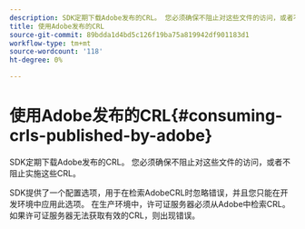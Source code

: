 ```yaml
---
description: SDK定期下载Adobe发布的CRL。 您必须确保不阻止对这些文件的访问，或者不阻止实施这些CRL。
title: 使用Adobe发布的CRL
source-git-commit: 89bdda1d4bd5c126f19ba75a819942df901183d1
workflow-type: tm+mt
source-wordcount: '118'
ht-degree: 0%

---
```



# 使用Adobe发布的CRL{#consuming-crls-published-by-adobe}

SDK定期下载Adobe发布的CRL。 您必须确保不阻止对这些文件的访问，或者不阻止实施这些CRL。

SDK提供了一个配置选项，用于在检索AdobeCRL时忽略错误，并且您只能在开发环境中应用此选项。 在生产环境中，许可证服务器必须从Adobe中检索CRL。 如果许可证服务器无法获取有效的CRL，则出现错误。
